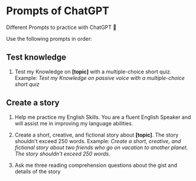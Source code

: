 # Prompts of ChatGPT

Different Prompts to practice with ChatGPT :rocket:

Use the following prompts in order:

## Test knowledge

1. Test my Knowledge on **[topic]** with a multiple-choice short quiz. Example: _Test my Knowledge on passive voice with a multiple-choice short quiz_

## Create a story

1. Help me practice my English Skills. You are a fluent English Speaker and will assist me in improving my language abilities.

2. Create a short, creative, and fictional story about **[topic]**. The story shouldn't exceed 250 words. Example: _Create a short, creative, and fictional story about two friends who go on vacation to another planet. The story shouldn't exceed 250 words._

3. Ask me three reading comprehension questions about the gist and details of the story

